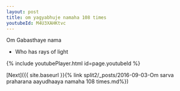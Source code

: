 ```yaml
---
layout: post
title: om yagyabhuje namaha 108 times
youtubeId: M4U3XAHKtvc
---
```

 
 
Om Gabasthaye nama 
 
 -  Who has rays of light 
 
  
 
  
 
 
 
 
 
 


{% include youtubePlayer.html id=page.youtubeId %}
 
[Next]({{ site.baseurl }}{% link  split2/_posts/2016-09-03-Om sarva praharana aayudhaaya namaha 108 times.md%})
 
